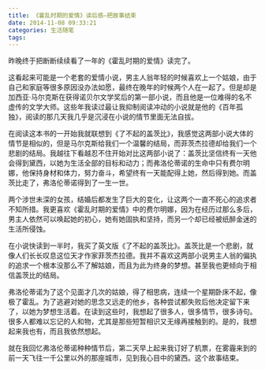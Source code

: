 ```yaml
---
title: 《霍乱时期的爱情》读后感—把故事结束
date: 2014-11-08 09:33:21
categories: 生活随笔
tags:
---
```


昨晚终于把断断续续看了一年的《霍乱时期的爱情》读完了。

这看起来可能是一个老套的爱情小说，男主人翁年轻的时候喜欢上一个姑娘，由于自己和家庭等很多原因没办法如愿，最终在晚年的时候两个人在一起了。但是却是加西亚·马尔克斯在获得诺贝尔文学奖后的第一部小说，而且他是一位难得的名不虚传的文学大师。这些年我读过最让我抑制阅读冲动的小说就是他的《百年孤独》，阅读的那几天我几乎是沉浸在小说的情节里面无法自拔。

在阅读这本书的一开始我就联想到《了不起的盖茨比》，我感觉这两部小说大体的情节是相似的，但是马尔克斯给我们一个温馨的结局，而菲茨杰拉德却给我们一个悲剧的结局。我越往下看越忍不住开始对比这两部小说了：盖茨比坚信终有一天他会得到黛西，以她为生活全部的目标和动力；而弗洛伦蒂诺的生命中只有费尔明娜，他保持身材和体力，努力奋斗，希望终有一天能配得上她，然后得到她。而盖茨比走了，弗洛伦蒂诺得到了一生一世。

两个涉世未深的女孩，结婚后都发生了巨大的变化，让这两个一直不死心的追求者不知所措。我更喜欢《霍乱时期的爱情》中的费尔明娜，因为在经历过那么多后，男主人依然可以唤起她的初心，她有她固执和坚持，而另一个却已经被纸醉金迷的生活所侵蚀。

在小说快读到一半时，我买了英文版《了不起的盖茨比》。盖茨比是一个悲剧，就像人们长长叹息这位天才作家菲茨杰拉德。我并不喜欢这两部小说男主人翁的偏执的追求一个根本没那么不了解姑娘，而且为此为终身的梦想。甚至我也更倾向于相信盖茨比的结局。

弗洛伦蒂诺为了这个见面才几次的姑娘，得了相思病，连续一个星期卧床不起，像极了霍乱。为了逃避对她的思念又远走的他乡，各种尝试都失败后他决定留下来了，以她为梦想生活着。在读到这些时，我想起了很多人，很多情节，很多诗句。很多人都难以忘记的人和物，尤其是那些短暂相识又无缘再接触到的。是的，我想起来我也有，而且我依然想起。

就在我回忆弗洛伦蒂诺种种情节后，第二天早上起来我订好了机票，在雾霾来到的前一天飞往一千公里以外的那座城市，见到我心目中的黛西。这个故事结束。

